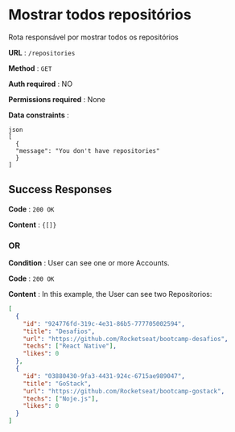 # Mostrar todos repositórios

Rota responsável por mostrar todos os repositórios

**URL** : `/repositories`

**Method** : `GET`

**Auth required** : NO

**Permissions required** : None

**Data constraints** :

```
json
[
  {
  "message": "You don't have repositories"
  }
]
```

## Success Responses

**Code** : `200 OK`

**Content** : `{[]}`

### OR

**Condition** : User can see one or more Accounts.

**Code** : `200 OK`

**Content** : In this example, the User can see two Repositorios:

```json
[
  {
    "id": "924776fd-319c-4e31-86b5-777705002594",
    "title": "Desafios",
    "url": "https://github.com/Rocketseat/bootcamp-desafios",
    "techs": ["React Native"],
    "likes": 0
  },
  {
    "id": "03880430-9fa3-4431-924c-6715ae989047",
    "title": "GoStack",
    "url": "https://github.com/Rocketseat/bootcamp-gostack",
    "techs": ["Noje.js"],
    "likes": 0
  }
]
```
